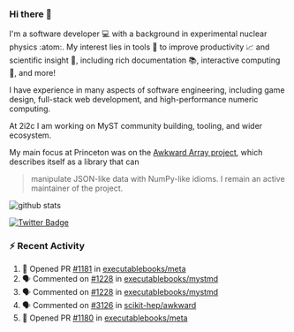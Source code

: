 ### Hi there 👋 

I'm a software developer 💻 with a background in experimental nuclear physics :atom:. My interest lies in tools :wrench: to improve productivity :chart_with_upwards_trend: and scientific insight :telescope:, including rich documentation 📚, interactive computing 🧮, and more! 

I have experience in many aspects of software engineering, including game design, full-stack web development, and high-performance numeric computing. 

At 2i2c I am working on MyST community building, tooling, and wider ecosystem. 

My main focus at Princeton was on the [Awkward Array project](awkward-array.org/), which describes itself as a library that can 
> manipulate JSON-like data with NumPy-like idioms. I remain an active maintainer of the project. 

![github stats](https://github-readme-stats.vercel.app/api?username=agoose77&show_icons=true&hide_rank=true&hide_title=true&bg_color=30,e76445,904e95&text_color=efe3ec&icon_color=efe3ec)
<!--
**agoose77/agoose77** is a ✨ _special_ ✨ repository because its `README.md` (this file) appears on your GitHub profile.

Here are some ideas to get you started:

- 🔭 I’m currently working on ...
- 🌱 I’m currently learning ...
- 👯 I’m looking to collaborate on ...
- 🤔 I’m looking for help with ...
- 💬 Ask me about ...
- 📫 How to reach me: ...
- 😄 Pronouns: ...
- ⚡ Fun fact: ...
-->

[![Twitter Badge](https://img.shields.io/twitter/follow/agoose77?style=flat-square&logo=Twitter&logoColor=white&color=cornflowerblue)](https://twitter.com/agoose77)

### :zap: Recent Activity

<!--START_SECTION:activity-->
1. 💪 Opened PR [#1181](https://github.com/executablebooks/meta/pull/1181) in [executablebooks/meta](https://github.com/executablebooks/meta)
2. 🗣 Commented on [#1228](https://github.com/executablebooks/mystmd/issues/1228#issuecomment-2127202475) in [executablebooks/mystmd](https://github.com/executablebooks/mystmd)
3. 🗣 Commented on [#1228](https://github.com/executablebooks/mystmd/issues/1228#issuecomment-2127076381) in [executablebooks/mystmd](https://github.com/executablebooks/mystmd)
4. 🗣 Commented on [#3126](https://github.com/scikit-hep/awkward/pull/3126#issuecomment-2126786582) in [scikit-hep/awkward](https://github.com/scikit-hep/awkward)
5. 💪 Opened PR [#1180](https://github.com/executablebooks/meta/pull/1180) in [executablebooks/meta](https://github.com/executablebooks/meta)
<!--END_SECTION:activity-->
